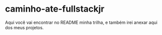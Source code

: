 # caminho-ate-fullstackjr
Aqui você vai encontrar no README minha trilha, e também irei anexar aqui dos meus projetos.
